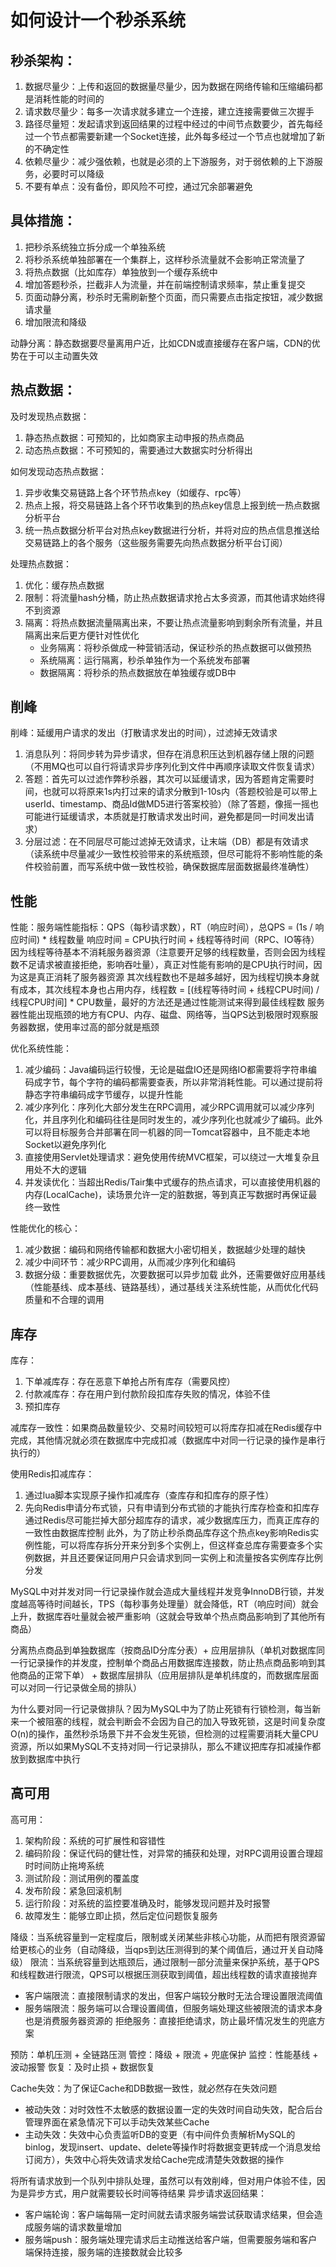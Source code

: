 # 如何设计一个秒杀系统

## 秒杀架构：

1. 数据尽量少：上传和返回的数据量尽量少，因为数据在网络传输和压缩编码都是消耗性能的时间的
2. 请求数尽量少：每多一次请求就多建立一个连接，建立连接需要做三次握手
3. 路径尽量短：发起请求到返回结果的过程中经过的中间节点数要少，首先每经过一个节点都需要新建一个Socket连接，此外每多经过一个节点也就增加了新的不确定性
4. 依赖尽量少：减少强依赖，也就是必须的上下游服务，对于弱依赖的上下游服务，必要时可以降级
5. 不要有单点：没有备份，即风险不可控，通过冗余部署避免

## 具体措施：

1. 把秒杀系统独立拆分成一个单独系统
2. 将秒杀系统单独部署在一个集群上，这样秒杀流量就不会影响正常流量了
3. 将热点数据（比如库存）单独放到一个缓存系统中
4. 增加答题秒杀，拦截非人为流量，并在前端控制请求频率，禁止重复提交
5. 页面动静分离，秒杀时无需刷新整个页面，而只需要点击指定按钮，减少数据请求量
6. 增加限流和降级

动静分离：静态数据要尽量离用户近，比如CDN或直接缓存在客户端，CDN的优势在于可以主动置失效

## 热点数据：

及时发现热点数据：
1. 静态热点数据：可预知的，比如商家主动申报的热点商品
2. 动态热点数据：不可预知的，需要通过大数据实时分析得出

如何发现动态热点数据：
1. 异步收集交易链路上各个环节热点key（如缓存、rpc等）
2. 热点上报，将交易链路上各个环节收集到的热点key信息上报到统一热点数据分析平台
3. 统一热点数据分析平台对热点key数据进行分析，并将对应的热点信息推送给交易链路上的各个服务（这些服务需要先向热点数据分析平台订阅）

处理热点数据：
1. 优化：缓存热点数据
2. 限制：将流量hash分桶，防止热点数据请求抢占太多资源，而其他请求始终得不到资源
3. 隔离：将热点数据流量隔离出来，不要让热点流量影响到剩余所有流量，并且隔离出来后更方便针对性优化
   - 业务隔离：将秒杀做成一种营销活动，保证秒杀的热点数据可以做预热
   - 系统隔离：运行隔离，秒杀单独作为一个系统发布部署
   - 数据隔离：将秒杀的热点数据放在单独缓存或DB中

## 削峰

削峰：延缓用户请求的发出（打散请求发出的时间），过滤掉无效请求
1. 消息队列：将同步转为异步请求，但存在消息积压达到机器存储上限的问题（不用MQ也可以自行将请求异步序列化到文件中再顺序读取文件恢复请求）
2. 答题：首先可以过滤作弊秒杀器，其次可以延缓请求，因为答题肯定需要时间，也就可以将原来1s内打过来的请求分散到1-10s内（答题校验是可以带上userId、timestamp、商品Id做MD5进行答案校验）（除了答题，像摇一摇也可能进行延缓请求，本质就是打散请求发出时间，避免都是同一时间发出请求）
3. 分层过滤：在不同层尽可能过滤掉无效请求，让末端（DB）都是有效请求（读系统中尽量减少一致性校验带来的系统瓶颈，但尽可能将不影响性能的条件校验前置，而写系统中做一致性校验，确保数据库层面数据最终准确性）

## 性能

性能：服务端性能指标：QPS（每秒请求数），RT（响应时间），总QPS = (1s / 响应时间) * 线程数量
响应时间 = CPU执行时间 + 线程等待时间（RPC、IO等待）
因为线程等待基本不消耗服务器资源（注意要开足够的线程数量，否则会因为线程数不足请求被直接拒绝，影响吞吐量），真正对性能有影响的是CPU执行时间，因为这是真正消耗了服务器资源
其次线程数也不是越多越好，因为线程切换本身就有成本，其次线程本身也占用内存，线程数 = [(线程等待时间 + 线程CPU时间) / 线程CPU时间] * CPU数量，最好的方法还是通过性能测试来得到最佳线程数
服务器性能出现瓶颈的地方有CPU、内存、磁盘、网络等，当QPS达到极限时观察服务器数据，使用率过高的部分就是瓶颈

优化系统性能：
1. 减少编码：Java编码运行较慢，无论是磁盘IO还是网络IO都需要将字符串编码成字节，每个字符的编码都需要查表，所以非常消耗性能。可以通过提前将静态字符串编码成字节缓存，以提升性能
2. 减少序列化：序列化大部分发生在RPC调用，减少RPC调用就可以减少序列化，并且序列化和编码往往是同时发生的，减少序列化也就减少了编码。此外可以将目标服务合并部署在同一机器的同一Tomcat容器中，且不能走本地Socket以避免序列化
3. 直接使用Servlet处理请求：避免使用传统MVC框架，可以绕过一大堆复杂且用处不大的逻辑
4. 并发读优化：当超出Redis/Tair集中式缓存的热点请求，可以直接使用机器的内存(LocalCache)，读场景允许一定的脏数据，等到真正写数据时再保证最终一致性
   
性能优化的核心：
1. 减少数据：编码和网络传输都和数据大小密切相关，数据越少处理的越快
2. 减少中间环节：减少RPC调用，从而减少序列化和编码
3. 数据分级：重要数据优先，次要数据可以异步加载
此外，还需要做好应用基线（性能基线、成本基线、链路基线），通过基线关注系统性能，从而优化代码质量和不合理的调用

## 库存

库存：
1. 下单减库存：存在恶意下单抢占所有库存（需要风控）
2. 付款减库存：存在用户到付款阶段扣库存失败的情况，体验不佳
3. 预扣库存

减库存一致性：如果商品数量较少、交易时间较短可以将库存扣减在Redis缓存中完成，其他情况就必须在数据库中完成扣减（数据库中对同一行记录的操作是串行执行的）

使用Redis扣减库存：
1. 通过lua脚本实现原子操作扣减库存（查库存和扣库存的原子性）
2. 先向Redis申请分布式锁，只有申请到分布式锁的才能执行库存检查和扣库存
通过Redis尽可能拦掉大部分超库存的请求，减少数据库压力，而真正库存的一致性由数据库控制
此外，为了防止秒杀商品库存这个热点key影响Redis实例性能，可以将库存拆分开来分到多个实例上，但这样查总库存需要查多个实例数据，并且还要保证同用户只会请求到同一实例上和流量按各实例库存比例分发

MySQL中对并发对同一行记录操作就会造成大量线程并发竞争InnoDB行锁，并发度越高等待时间越长，TPS（每秒事务处理量）就会降低，RT（响应时间）就会上升，数据库吞吐量就会被严重影响（这就会导致单个热点商品影响到了其他所有商品）

分离热点商品到单独数据库（按商品ID分库分表）+ 应用层排队（单机对数据库同一行记录操作的并发度，控制单个商品占用数据库连接数，防止热点商品影响到其他商品的正常下单） + 数据库层排队（应用层排队是单机纬度的，而数据库层面可以对同一行记录做全局的排队）

为什么要对同一行记录做排队？因为MySQL中为了防止死锁有行锁检测，每当新来一个被阻塞的线程，就会判断会不会因为自己的加入导致死锁，这是时间复杂度O(n)的操作，虽然秒杀场景下并不会发生死锁，但检测的过程需要消耗大量CPU资源，所以如果MySQL不支持对同一行记录排队，那么不建议把库存扣减操作都放到数据库中执行

## 高可用

高可用：
1. 架构阶段：系统的可扩展性和容错性
2. 编码阶段：保证代码的健壮性，对异常的捕获和处理，对RPC调用设置合理超时时间防止拖垮系统
3. 测试阶段：测试用例的覆盖度
4. 发布阶段：紧急回滚机制
5. 运行阶段：对系统的监控要准确及时，能够发现问题并及时报警
6. 故障发生：能够立即止损，然后定位问题恢复服务

降级：当系统容量到一定程度后，限制或关闭某些非核心功能，从而把有限资源留给更核心的业务（自动降级，当qps到达压测得到的某个阈值后，通过开关自动降级）
限流：当系统容量到达瓶颈后，通过限制一部分流量来保护系统，基于QPS和线程数进行限流，QPS可以根据压测获取到阈值，超出线程数的请求直接抛弃
   - 客户端限流：直接限制请求的发出，但客户端较分散时无法合理设置限流阈值
   - 服务端限流：服务端可以合理设置阈值，但服务端处理这些被限流的请求本身也是消费服务器资源的
拒绝服务：直接拒绝请求，防止最坏情况发生的兜底方案

预防：单机压测 + 全链路压测
管控：降级 + 限流 + 兜底保护
监控：性能基线 + 波动报警
恢复：及时止损 + 数据恢复

Cache失效：为了保证Cache和DB数据一致性，就必然存在失效问题
- 被动失效：对时效性不太敏感的数据设置一定的失效时间自动失效，配合后台管理界面在紧急情况下可以手动失效某些Cache
- 主动失效：失效中心负责监听DB的变更（有中间件负责解析MySQL的binlog，发现insert、update、delete等操作时将数据变更转成一个消息发给订阅方），失效中心将失效请求发给Cache完成清楚失效数据的操作

将所有请求放到一个队列中排队处理，虽然可以有效削峰，但对用户体验不佳，因为是异步方式，用户就需要较长时间等待结果
异步请求返回结果：
- 客户端轮询：客户端每隔一定时间就去请求服务端尝试获取请求结果，但会造成服务端的请求数量增加
- 服务端push：服务端处理完请求后主动推送给客户端，但需要服务端和客户端保持连接，服务端的连接数就会比较多


